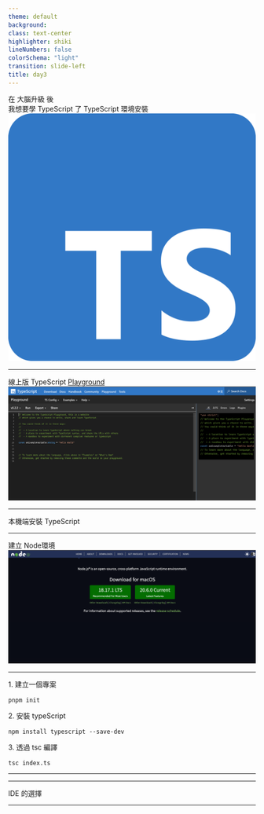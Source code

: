 ```yaml
---
theme: default
background:
class: text-center
highlighter: shiki
lineNumbers: false
colorSchema: "light"
transition: slide-left
title: day3
---
```


<div class="flex h-full space-x-8  mb-10 justify-center items-center">
  <div class="font-bold  text-left tracking-wide p-3 text-[#2e79c7] text-[35px] relative">在 <span class="text-center p-0.5  px-3  text-[55px] inline-block"> 大腦升級 </span> 後  <br>我想要學 TypeScript 了  
  <span class="bg-[#2e79c7] mt-8 text-white text-center p-1 text-[20px] w-60 block"> TypeScript 環境安裝</span> 
  </div>
  <div class="h-42 w-42">
    <img src ="/tslogo.png" class="mx-auto"/>
  </div>
</div>
<div class="mx-auto bg-[#2e79c7] h-3 right-0 bottom-0 left-0 absolute"></div>

---

<div class="font-bold  text-center mb-5 tracking-wide  text-[#2e79c7] text-[30px] relative">  
線上版 TypeScript <a class="text-right"  target="_blank" href="https://www.typescriptlang.org/play?ssl=9&ssc=1&pln=1&pc=1#code/PTAEHUFMBsGMHsC2lQBd5oBYoCoE8AHSAZVgCcBLA1UABWgEM8BzM+AVwDsATAGiwoBnUENANQAd0gAjQRVSQAUCEmYKsTKGYUAbpGF4OY0BoadYKdJMoL+gzAzIoz3UNEiPOofEVKVqAHSKymAAmkYI7NCuqGqcANag8ABmIjQUXrFOKBJMggBcISGgoAC0oACCbvCwDKgU8JkY7p7ehCTkVDQS2E6gnPCxGcwmZqDSTgzxxWWVoASMFmgYkAAeRJTInN3ymj4d-jSCeNsMq-wuoPaOltigAKoASgAywhK7SbGQZIIz5VWCFzSeCrZagNYbChbHaxUDcCjJZLfSDbExIAgUdxkUBIursJzCFJtXydajBBCcQQ0MwAUVWDEQC0gADVHBQGNJ3PkqZROCMALygABEAAkYNAMOB4GRokLgsEVDhmh4yF5ENLnMD2DQvm4zMx2AxmJB+LBoOpEhz4HoRF4hXSGUzBEKktiheAHKgAOTCABykAkQqCKgA8l8yO9BCatJAjqhHApXNI8KAnOqdMMsPoUAhENDhJddRJpdERAYONiFkxWBweEESkA">Playground </a>
</div>
<img src="day3_palyground.png" class="mt-5" >

---

<div class="font-bold my-auto mx-auto bg-[#2e79c7] mt-44 text-center text-white p-3 text-[30px] w-100">本機端安裝 TypeScript</div>

---

<div class="font-bold  text-center mb-5 tracking-wide  text-[#2e79c7] text-[30px] relative">
建立 Node環境
</div>
<img src="day3_node.png" >

<div class="mx-auto bg-[#2e79c7] h-3 right-0 bottom-0 left-0 absolute"></div>

---

<div class="font-bold  text-left my-5 tracking-wide  text-[#2e79c7] text-[20px] relative">
1. 建立一個專案
</div>

```
pnpm init

```

<div class="font-bold  text-left my-5 tracking-wide  text-[#2e79c7] text-[20px] relative">
2. 安裝 typeScript 
</div>

```
npm install typescript --save-dev

```

<div class="font-bold  text-left my-5 tracking-wide  text-[#2e79c7] text-[20px] relative">
3. 透過 tsc 編譯
</div>

```
tsc index.ts

```

<div class="mx-auto bg-[#2e79c7] h-3 right-0 bottom-0 left-0 absolute"></div>

---

<div class="mx-auto bg-[#2e79c7] h-3 right-0 bottom-0 left-0 absolute"></div>

---

<div class="font-bold my-auto mx-auto bg-[#2e79c7] mt-44 text-center text-white p-1 px-2 text-[28px] w-40">IDE 的選擇</div>

---
